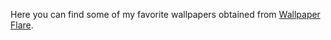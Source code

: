 Here you can find some of my favorite wallpapers obtained from [Wallpaper Flare](https://www.wallpaperflare.com/).
